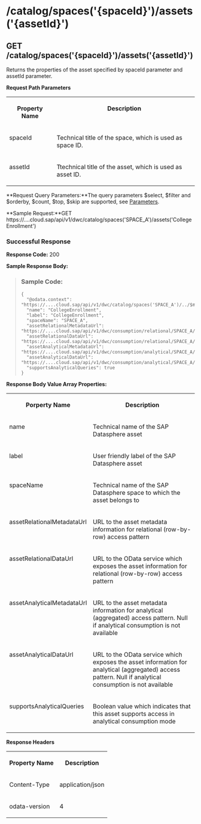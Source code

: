 <!-- loiocb0d65b0e46c4179a39eeccf7af80c57 -->

# /catalog/spaces\('\{spaceId\}'\)/assets\('\{assetId\}'\)



<a name="loiocb0d65b0e46c4179a39eeccf7af80c57__section_gfg_xv1_55b"/>

## GET /catalog/spaces\('\{spaceId\}'\)/assets\('\{assetId\}'\)

Returns the properties of the asset specified by spaceId parameter and assetId parameter.

**Request Path Parameters**


<table>
<tr>
<th valign="top">

Property Name



</th>
<th valign="top">

Description



</th>
</tr>
<tr>
<td valign="top">

spaceId



</td>
<td valign="top">

Technical title of the space, which is used as space ID.



</td>
</tr>
<tr>
<td valign="top">

assetId



</td>
<td valign="top">

Ttechnical title of the asset, which is used as asset ID.



</td>
</tr>
</table>

**Request Query Parameters:**The query parameters $select, $filter and $orderby, $count, $top, $skip are supported, see [Parameters](odata-api-reference-b9098c3.md#loiob9098c3a706640189bc1d4eb7d5d5c52__section_request_parameters).

**Sample Request:**GET https://....cloud.sap/api/v1/dwc/catalog/spaces\('SPACE\_A'\)/assets\('CollegeEnrollment'\)



### Successful Response

**Response Code:** 200

**Sample Response Body:**

> ### Sample Code:  
> ```
> {
>   "@odata.context": "https://....cloud.sap/api/v1/dwc/catalog/spaces('SPACE_A')/../$metadata#assets/$entity",
>   "name": "CollegeEnrollment",
>   "label": "CollegeEnrollment",
>   "spaceName": "SPACE_A",
>   "assetRelationalMetadataUrl": "https://....cloud.sap/api/v1/dwc/consumption/relational/SPACE_A/CollegeEnrollment/$metadata",
>   "assetRelationalDataUrl": "https://....cloud.sap/api/v1/dwc/consumption/relational/SPACE_A/CollegeEnrollment",
>   "assetAnalyticalMetadataUrl": "https://....cloud.sap/api/v1/dwc/consumption/analytical/SPACE_A/CollegeEnrollment/$metadata",
>   "assetAnalyticalDataUrl": "https://....cloud.sap/api/v1/dwc/consumption/analytical/SPACE_A/CollegeEnrollment",
>   "supportsAnalyticalQueries": true
> }
> ```

**Response Body Value Array Properties:**


<table>
<tr>
<th valign="top">

Porperty Name



</th>
<th valign="top">

Description



</th>
</tr>
<tr>
<td valign="top">

name



</td>
<td valign="top">

Technical name of the SAP Datasphere asset



</td>
</tr>
<tr>
<td valign="top">

label



</td>
<td valign="top">

User friendly label of the SAP Datasphere asset



</td>
</tr>
<tr>
<td valign="top">

spaceName



</td>
<td valign="top">

Technical name of the SAP Datasphere space to which the asset belongs to



</td>
</tr>
<tr>
<td valign="top">

assetRelationalMetadataUrl



</td>
<td valign="top">

URL to the asset metadata information for relational \(row-by-row\) access pattern



</td>
</tr>
<tr>
<td valign="top">

assetRelationalDataUrl



</td>
<td valign="top">

URL to the OData service which exposes the asset information for relational \(row-by-row\) access pattern



</td>
</tr>
<tr>
<td valign="top">

assetAnalyticalMetadataUrl



</td>
<td valign="top">

URL to the asset metadata information for analytical \(aggregated\) access pattern. Null if analytical consumption is not available



</td>
</tr>
<tr>
<td valign="top">

assetAnalyticalDataUrl



</td>
<td valign="top">

URL to the OData service which exposes the asset information for analytical \(aggregated\) access pattern. Null if analytical consumption is not available



</td>
</tr>
<tr>
<td valign="top">

supportsAnalyticalQueries



</td>
<td valign="top">

Boolean value which indicates that this asset supports access in analytical consumption mode



</td>
</tr>
</table>

**Response Headers**


<table>
<tr>
<th valign="top">

Property Name



</th>
<th valign="top">

Description



</th>
</tr>
<tr>
<td valign="top">

Content-Type



</td>
<td valign="top">

application/json



</td>
</tr>
<tr>
<td valign="top">

odata-version



</td>
<td valign="top">

4



</td>
</tr>
</table>

